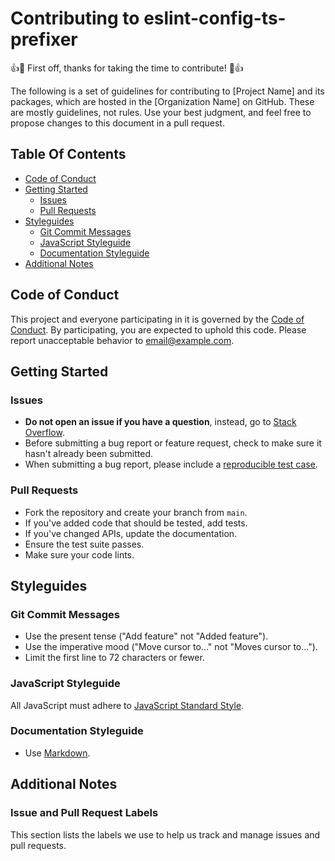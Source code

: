 

# Contributing to eslint-config-ts-prefixer

👍🎉 First off, thanks for taking the time to contribute! 🎉👍

The following is a set of guidelines for contributing to [Project Name] and its packages, which are hosted in the [Organization Name] on GitHub. These are mostly guidelines, not rules. Use your best judgment, and feel free to propose changes to this document in a pull request.

## Table Of Contents

- [Code of Conduct](#code-of-conduct)
- [Getting Started](#getting-started)
  - [Issues](#issues)
  - [Pull Requests](#pull-requests)
- [Styleguides](#styleguides)
  - [Git Commit Messages](#git-commit-messages)
  - [JavaScript Styleguide](#javascript-styleguide)
  - [Documentation Styleguide](#documentation-styleguide)
- [Additional Notes](#additional-notes)

## Code of Conduct

This project and everyone participating in it is governed by the [Code of Conduct](CODE_OF_CONDUCT.md). By participating, you are expected to uphold this code. Please report unacceptable behavior to [email@example.com](mailto:email@example.com).

## Getting Started

### Issues

- **Do not open an issue if you have a question**, instead, go to [Stack Overflow](https://stackoverflow.com/).
- Before submitting a bug report or feature request, check to make sure it hasn't already been submitted.
- When submitting a bug report, please include a [reproducible test case](http://stackoverflow.com/help/mcve).

### Pull Requests

- Fork the repository and create your branch from `main`.
- If you've added code that should be tested, add tests.
- If you've changed APIs, update the documentation.
- Ensure the test suite passes.
- Make sure your code lints.

## Styleguides

### Git Commit Messages

- Use the present tense ("Add feature" not "Added feature").
- Use the imperative mood ("Move cursor to..." not "Moves cursor to...").
- Limit the first line to 72 characters or fewer.

### JavaScript Styleguide

All JavaScript must adhere to [JavaScript Standard Style](https://standardjs.com/).

### Documentation Styleguide

- Use [Markdown](https://daringfireball.net/projects/markdown/).

## Additional Notes

### Issue and Pull Request Labels

This section lists the labels we use to help us track and manage issues and pull requests.
